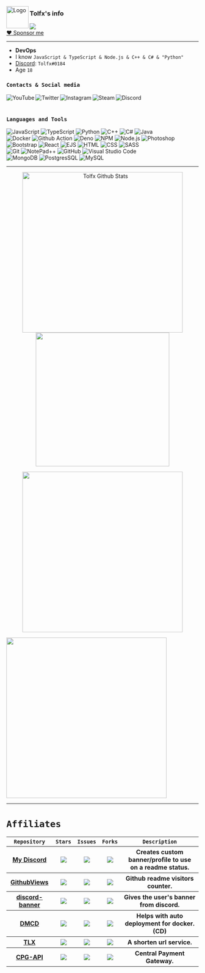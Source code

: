 [<img align="left" alt="Logo" width="58px" src="https://cdn.tolfix.com/images/TX-Small.png" />][tolfix]
### Tolfx's info
![](https://githubviews.tolfix.com/?id=Tolfx&color=blueviolet&style=plastic&label=Views+In+Total+/+Tolfx&true=true)
<br />
[:heart: Sponsor me](https://github.com/sponsors/Tolfx)

---
- **DevOps**
- I know ``JavaScript & TypeScript & Node.js & C++ & C# & "Python"``
- [Discord](https://discord.com/users/269870630738853888): `Tolfx#0184`
- Age ``18``

### `Contacts & Social media`
[<img align="left" alt="YouTube" src="https://img.shields.io/badge/Youtube-FF0000.svg?&style=for-the-badge&logo=youtube&logoColor=white" />][youtube]
[<img align="left" alt="Twitter" src="https://img.shields.io/badge/Twitter-1CA0F1.svg?&style=for-the-badge&logo=twitter&logoColor=white" />][twitter]
[<img align="left" alt="Instagram" src="https://img.shields.io/badge/Instagram-F84F4A.svg?&style=for-the-badge&logo=instagram&logoColor=white" />][instagram]
[<img align="left" alt="Steam" src="https://img.shields.io/badge/Steam-144475.svg?&style=for-the-badge&logo=steam&logoColor=white" />][steam]
[<img align="left" alt="Discord" src="https://img.shields.io/badge/Discord-5560E9.svg?&style=for-the-badge&logo=discord&logoColor=white" />][discord]
<br />
<br />
### `Languages and Tools`
![JavaScript](https://img.shields.io/badge/-JavaScript-C67831?style=for-the-badge&logo=javascript)
![TypeScript](https://img.shields.io/badge/-TypeScript-1f4d80?style=for-the-badge&logo=typescript)
![Python](https://img.shields.io/badge/-Python-0c3766?style=for-the-badge&logo=python)
![C++](https://img.shields.io/badge/-C++-79ABFF?style=for-the-badge&logo=cpp)
![C#](https://img.shields.io/badge/-CSharp-058E0C?style=for-the-badge&logo=cshapr)
![Java](https://img.shields.io/badge/-Java-DF6600?style=for-the-badge&logo=java)\
![Docker](https://img.shields.io/badge/-Docker-46A2F1?style=for-the-badge&logo=docker&logoColor=white)
![Github Action](https://img.shields.io/badge/-Github_Actions-2088FF?style=for-the-badge&logo=github-actions&logoColor=white)
![Deno](https://img.shields.io/badge/-Deno-05122A?style=for-the-badge&logo=deno)
![NPM](https://img.shields.io/badge/-NPM-CB3837?style=for-the-badge&logo=npm&)
![Node.js](https://img.shields.io/badge/-Node.js-226b24?style=for-the-badge&logo=node.js)
![Photoshop](https://img.shields.io/badge/-Photoshop-2FA3F7?style=for-the-badge&logo=photoshop)\
![Bootstrap](https://img.shields.io/badge/-Bootstrap-3a2854?style=for-the-badge&logo=bootstrap&logoColor=563D7C)
![React](https://img.shields.io/badge/-React-3d6f80?style=for-the-badge&logo=react)
![EJS](https://img.shields.io/badge/-EJS-B1BF6E?style=for-the-badge&logo=ejs)
![HTML](https://img.shields.io/badge/-HTML-ba401e?style=for-the-badge&logo=HTML5)
![CSS](https://img.shields.io/badge/-CSS-0e578c?style=for-the-badge&logo=CSS3&logoColor=1572B6)
![SASS](https://img.shields.io/badge/-SASS-94486e?style=for-the-badge&logo=sass)\
![Git](https://img.shields.io/badge/-Git-c44027?style=for-the-badge&logo=git)
![NotePad++](https://img.shields.io/badge/-Notepad++-A4EB7A?style=for-the-badge&logo=notepad++)
![GitHub](https://img.shields.io/badge/-GitHub-05122A?style=for-the-badge&logo=github)
![Visual Studio Code](https://img.shields.io/badge/-Visual%20Studio%20Code-0060a1?style=for-the-badge&logo=visual-studio-code&logoColor=007ACC)\
![MongoDB](https://img.shields.io/badge/-MongoDB-39853a?style=for-the-badge&logo=mongodb)
![PostgresSQL](https://img.shields.io/badge/-Postgres-31648C?style=for-the-badge&logo=postgressql)
![MySQL](https://img.shields.io/badge/-MySQL-DB7D00?style=for-the-badge&logo=mysql)

---

<p align="center">
  <img width="420" alt="Tolfx Github Stats" src="https://github-readme-stats.vercel.app/api?username=Tolfx&show_icons=true&hide_border=true&theme=synthwave" />
  <img width="350" src="https://github-readme-stats.vercel.app/api/top-langs/?username=Tolfx&layout=compact&theme=synthwave" />
  
  <p align="center">
      <a href="#">
        <img width="420" src="https://github-readme-streak-stats.herokuapp.com?user=Tolfx&theme=synthwave&hide_border=true&date_format=j%2Fn%5B%2FY%5D" />
      </a>
  </p>
  
  <a href="https://github.com/Tolfx/MyDiscord"><img width="420" src="https://mydiscord.tolfix.com/png?userId=269870630738853888&banner=true&stroke_circle=profile&createdAt=true&false=true" /></a>
</p>

---

# `Affiliates`
<table>
  <tr>
    <th><code>Repository</code></th>
    <th><code>Stars</code></th>
    <th><code>Issues</code></th>
    <th><code>Forks</code></th>
    <th><code>Description</code></th>
  </tr>
  <tr>
    <th><a href="https://github.com/Tolfx/MyDiscord">My Discord</a></th>
    <th><img src="https://img.shields.io/github/stars/Tolfx/MyDiscord?style=flat-square" /></th>
    <th><img src="https://img.shields.io/github/issues/Tolfx/MyDiscord?style=flat-square" /></th>
    <th><img src="https://img.shields.io/github/forks/Tolfx/MyDiscord?style=flat-square"/></th>
    <th>Creates custom banner/profile to use on a readme status.</th>
  </tr>
  <tr>
    <th><a href="https://github.com/Tolfix/GithubViews">GithubViews</a></th>
    <th><img src="https://img.shields.io/github/stars/Tolfix/GithubViews?style=flat-square" /></th>
    <th><img src="https://img.shields.io/github/issues/Tolfix/GithubViews?style=flat-square" /></th>
    <th><img src="https://img.shields.io/github/forks/Tolfix/GithubViews?style=flat-square"/></th>
    <th>Github readme visitors counter.</th>
  </tr>
  <tr>
    <th><a href="https://github.com/Tolfix/discord-banner">discord-banner</a></th>
    <th><img src="https://img.shields.io/github/stars/Tolfix/discord-banner?style=flat-square" /></th>
    <th><img src="https://img.shields.io/github/issues/Tolfix/discord-banner?style=flat-square" /></th>
    <th><img src="https://img.shields.io/github/forks/Tolfix/discord-banner?style=flat-square"/></th>
    <th>Gives the user's banner from discord.</th>
  </tr>
  <tr>
    <th><a href="https://github.com/Tolfix/dmcd">DMCD</a></th>
    <th><img src="https://img.shields.io/github/stars/Tolfix/dmcd?style=flat-square" /></th>
    <th><img src="https://img.shields.io/github/issues/Tolfix/dmcd?style=flat-square" /></th>
    <th><img src="https://img.shields.io/github/forks/Tolfix/dmcd?style=flat-square"/></th>
    <th>Helps with auto deployment for docker. (CD)</th>
  </tr>
  <tr>
    <th><a href="https://github.com/Tolfix/tlx">TLX</a></th>
    <th><img src="https://img.shields.io/github/stars/Tolfix/tlx?style=flat-square" /></th>
    <th><img src="https://img.shields.io/github/issues/Tolfix/tlx?style=flat-square" /></th>
    <th><img src="https://img.shields.io/github/forks/Tolfix/tlx?style=flat-square"/></th>
    <th>A shorten url service.</th>
  </tr>
   <tr>
    <th><a href="https://github.com/Tolfix/CPG-API">CPG-API</a></th>
    <th><img src="https://img.shields.io/github/stars/Tolfix/CPG-API?style=flat-square" /></th>
    <th><img src="https://img.shields.io/github/issues/Tolfix/CPG-API?style=flat-square" /></th>
    <th><img src="https://img.shields.io/github/forks/Tolfix/CPG-API?style=flat-square"/></th>
    <th>Central Payment Gateway.</th>
  </tr>
</table>

[tolfx]: https://discord.com/users/269870630738853888
[tolfix]: https://tolfix.com/
[twitter]: https://twitter.com/tolfx
[youtube]: https://www.youtube.com/channel/UCNo-Mixo0aAmmQ9FU5FUFxg
[instagram]: https://instagram.com/tolfx
[steam]: https://steamcommunity.com/id/Tolfx/
[discord]: https://discord.tolfix.com/
